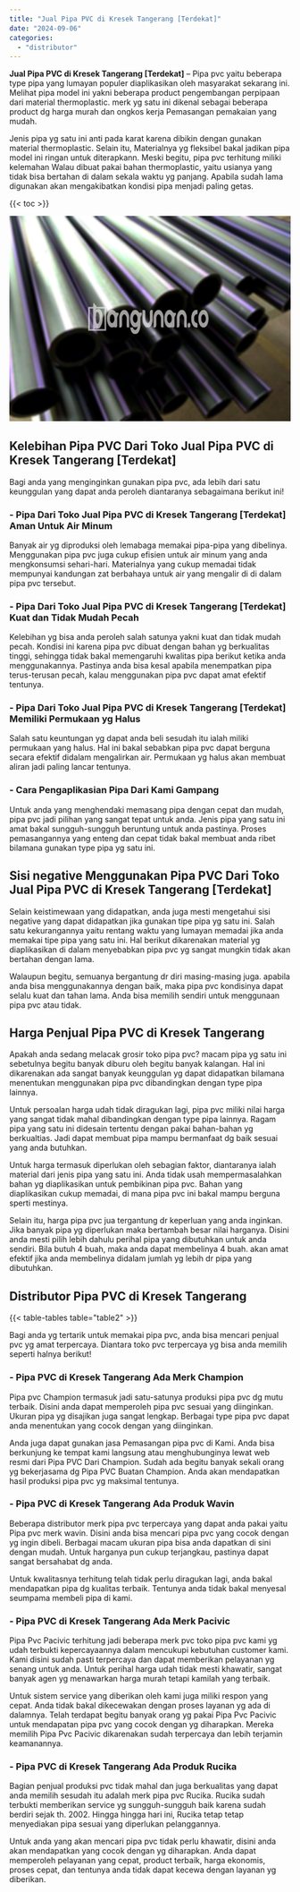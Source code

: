 ```yaml
---
title: "Jual Pipa PVC di Kresek Tangerang [Terdekat]"
date: "2024-09-06"
categories: 
  - "distributor"
---
```


**Jual Pipa PVC di Kresek Tangerang \[Terdekat\]** – Pipa pvc yaitu beberapa type pipa yang lumayan populer diaplikasikan oleh masyarakat sekarang ini. Melihat pipa model ini yakni beberapa product pengembangan perpipaan dari material thermoplastic. merk yg satu ini dikenal sebagai beberapa product dg harga murah dan ongkos kerja Pemasangan pemakaian yang mudah.

Jenis pipa yg satu ini anti pada karat karena dibikin dengan gunakan material thermoplastic. Selain itu, Materialnya yg fleksibel bakal jadikan pipa model ini ringan untuk diterapkann. Meski begitu, pipa pvc terhitung miliki kelemahan Walau dibuat pakai bahan thermoplastic, yaitu usianya yang tidak bisa bertahan di dalam sekala waktu yg panjang. Apabila sudah lama digunakan akan mengakibatkan kondisi pipa menjadi paling getas.

{{< toc >}}

![Jual Pipa PVC di Kresek Tangerang [Terdekat]](/images/jaul-pipa-pvc-07.png)

## Kelebihan Pipa PVC Dari Toko Jual Pipa PVC di Kresek Tangerang \[Terdekat\]

Bagi anda yang menginginkan gunakan pipa pvc, ada lebih dari satu keunggulan yang dapat anda peroleh diantaranya sebagaimana berikut ini!

### \- Pipa Dari Toko Jual Pipa PVC di Kresek Tangerang \[Terdekat\] Aman Untuk Air Minum

Banyak air yg diproduksi oleh lemabaga memakai pipa-pipa yang dibelinya. Menggunakan pipa pvc juga cukup efisien untuk air minum yang anda mengkonsumsi sehari-hari. Materialnya yang cukup memadai tidak mempunyai kandungan zat berbahaya untuk air yang mengalir di di dalam pipa pvc tersebut.

### \- Pipa Dari Toko Jual Pipa PVC di Kresek Tangerang \[Terdekat\] Kuat dan Tidak Mudah Pecah

Kelebihan yg bisa anda peroleh salah satunya yakni kuat dan tidak mudah pecah. Kondisi ini karena pipa pvc dibuat dengan bahan yg berkualitas tinggi, sehingga tidak bakal memengaruhi kwalitas pipa berikut ketika anda menggunakannya. Pastinya anda bisa kesal apabila menempatkan pipa terus-terusan pecah, kalau menggunakan pipa pvc dapat amat efektif tentunya.

### \- Pipa Dari Toko Jual Pipa PVC di Kresek Tangerang \[Terdekat\] Memiliki Permukaan yg Halus

Salah satu keuntungan yg dapat anda beli sesudah itu ialah miliki permukaan yang halus. Hal ini bakal sebabkan pipa pvc dapat berguna secara efektif didalam mengalirkan air. Permukaan yg halus akan membuat aliran jadi paling lancar tentunya.

### \- Cara Pengaplikasian Pipa Dari Kami Gampang

Untuk anda yang menghendaki memasang pipa dengan cepat dan mudah, pipa pvc jadi pilihan yang sangat tepat untuk anda. Jenis pipa yang satu ini amat bakal sungguh-sungguh beruntung untuk anda pastinya. Proses pemasangannya yang enteng dan cepat tidak bakal membuat anda ribet bilamana gunakan type pipa yg satu ini.

## Sisi negative Menggunakan Pipa PVC Dari Toko Jual Pipa PVC di Kresek Tangerang \[Terdekat\]

Selain keistimewaan yang didapatkan, anda juga mesti mengetahui sisi negative yang dapat didapatkan jika gunakan tipe pipa yg satu ini. Salah satu kekurangannya yaitu rentang waktu yang lumayan memadai jika anda memakai tipe pipa yang satu ini. Hal berikut dikarenakan material yg diaplikasikan di dalam menyebabkan pipa pvc yg sangat mungkin tidak akan bertahan dengan lama.

Walaupun begitu, semuanya bergantung dr diri masing-masing juga. apabila anda bisa menggunakannya dengan baik, maka pipa pvc kondisinya dapat selalu kuat dan tahan lama. Anda bisa memilih sendiri untuk menggunaan pipa pvc atau tidak.

## Harga Penjual Pipa PVC di Kresek Tangerang

Apakah anda sedang melacak grosir toko pipa pvc? macam pipa yg satu ini sebetulnya begitu banyak diburu oleh begitu banyak kalangan. Hal ini dikarenakan ada sangat banyak keunggulan yg dapat didapatkan bilamana menentukan menggunakan pipa pvc dibandingkan dengan type pipa lainnya.

Untuk persoalan harga udah tidak diragukan lagi, pipa pvc miliki nilai harga yang sangat tidak mahal dibandingkan dengan type pipa lainnya. Ragam pipa yang satu ini didesain tertentu dengan pakai bahan-bahan yg berkualtias. Jadi dapat membuat pipa mampu bermanfaat dg baik sesuai yang anda butuhkan.

Untuk harga termasuk diperlukan oleh sebagian faktor, diantaranya ialah material dari jenis pipa yang satu ini. Anda tidak usah mempermasalahkan bahan yg diaplikasikan untuk pembikinan pipa pvc. Bahan yang diaplikasikan cukup memadai, di mana pipa pvc ini bakal mampu berguna sperti mestinya.

Selain itu, harga pipa pvc jua tergantung dr keperluan yang anda inginkan. Jika banyak pipa yg diperlukan maka bertambah besar nilai harganya. Disini anda mesti pilih lebih dahulu perihal pipa yang dibutuhkan untuk anda sendiri. Bila butuh 4 buah, maka anda dapat membelinya 4 buah. akan amat efektif jika anda membelinya didalam jumlah yg lebih dr pipa yang dibutuhkan.

## Distributor Pipa PVC di Kresek Tangerang

{{< table-tables table="table2" >}}

Bagi anda yg tertarik untuk memakai pipa pvc, anda bisa mencari penjual pvc yg amat terpercaya. Diantara toko pvc terpercaya yg bisa anda memilih seperti halnya berikut!

### \- Pipa PVC di Kresek Tangerang Ada Merk Champion

Pipa pvc Champion termasuk jadi satu-satunya produksi pipa pvc dg mutu terbaik. Disini anda dapat memperoleh pipa pvc sesuai yang diinginkan. Ukuran pipa yg disajikan juga sangat lengkap. Berbagai type pipa pvc dapat anda menentukan yang cocok dengan yang diinginkan.

Anda juga dapat gunakan jasa Pemasangan pipa pvc di Kami. Anda bisa berkunjung ke tempat kami langsung atau menghubunginya lewat web resmi dari Pipa PVC Dari Champion. Sudah ada begitu banyak sekali orang yg bekerjasama dg Pipa PVC Buatan Champion. Anda akan mendapatkan hasil produksi pipa pvc yg maksimal tentunya.

### \- Pipa PVC di Kresek Tangerang Ada Produk Wavin

Beberapa distributor merk pipa pvc terpercaya yang dapat anda pakai yaitu Pipa pvc merk wavin. Disini anda bisa mencari pipa pvc yang cocok dengan yg ingin dibeli. Berbagai macam ukuran pipa bisa anda dapatkan di sini dengan mudah. Untuk harganya pun cukup terjangkau, pastinya dapat sangat bersahabat dg anda.

Untuk kwalitasnya terhitung telah tidak perlu diragukan lagi, anda bakal mendapatkan pipa dg kualitas terbaik. Tentunya anda tidak bakal menyesal seumpama membeli pipa di kami.

### \- Pipa PVC di Kresek Tangerang Ada Merk Pacivic

Pipa Pvc Pacivic terhitung jadi beberapa merk pvc toko pipa pvc kami yg udah terbukti kepercayaannya dalam mencukupi kebutuhan customer kami. Kami disini sudah pasti terpercaya dan dapat memberikan pelayanan yg senang untuk anda. Untuk perihal harga udah tidak mesti khawatir, sangat banyak agen yg menawarkan harga murah tetapi kamilah yang terbaik.

Untuk sistem service yang diberikan oleh kami juga miliki respon yang cepat. Anda tidak bakal dikecewakan dengan proses layanan yg ada di dalamnya. Telah terdapat begitu banyak orang yg pakai Pipa Pvc Pacivic untuk mendapatan pipa pvc yang cocok dengan yg diharapkan. Mereka memilih Pipa Pvc Pacivic dikarenakan sudah terpercaya dan lebih terjamin keamanannya.

### \- Pipa PVC di Kresek Tangerang Ada Produk Rucika

Bagian penjual produksi pvc tidak mahal dan juga berkualitas yang dapat anda memilih sesudah itu adalah merk pipa pvc Rucika. Rucika sudah terbukti memberikan service yg sungguh-sungguh baik karena sudah berdiri sejak th. 2002. Hingga hingga hari ini, Rucika tetap tetap menyediakan pipa sesuai yang diperlukan pelanggannya.

Untuk anda yang akan mencari pipa pvc tidak perlu khawatir, disini anda akan mendapatkan yang cocok dengan yg diharapkan. Anda dapat memperoleh pelayanan yang cepat, product terbaik, harga ekonomis, proses cepat, dan tentunya anda tidak dapat kecewa dengan layanan yg diberikan.
